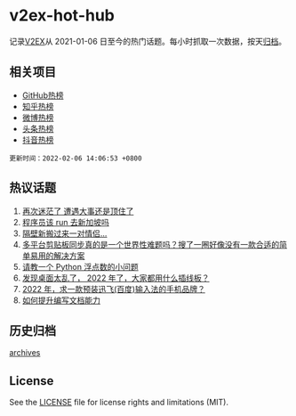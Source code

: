 # v2ex-hot-hub

 记录[V2EX](https://www.v2ex.com/)从 2021-01-06 日至今的热门话题。每小时抓取一次数据，按天[归档](archives)。
 
 ## 相关项目

- [GitHub热榜](https://github.com/snaildev/github-hot-hub)
- [知乎热榜](https://github.com/snaildev/zhihu-hot-hub)
- [微博热榜](https://github.com/snaildev/weibo-hot-hub)
- [头条热榜](https://github.com/snaildev/toutiao-hot-hub)
- [抖音热榜](https://github.com/snaildev/douyin-hot-hub)


 `更新时间：2022-02-06 14:06:53 +0800`

## 热议话题

1. [再次迷茫了 遭遇大事还是顶住了](https://www.v2ex.com/t/831970)
1. [程序员该 run 去新加坡吗](https://www.v2ex.com/t/831971)
1. [隔壁新搬过来一对情侣...](https://www.v2ex.com/t/831996)
1. [多平台剪贴板同步真的是一个世界性难题吗？搜了一圈好像没有一款合适的简单易用的解决方案](https://www.v2ex.com/t/831981)
1. [请教一个 Python 浮点数的小问题](https://www.v2ex.com/t/832021)
1. [发现桌面太乱了， 2022 年了，大家都用什么插线板？](https://www.v2ex.com/t/832005)
1. [2022 年，求一款预装迅飞(百度)输入法的手机品牌？](https://www.v2ex.com/t/832018)
1. [如何提升编写文档能力](https://www.v2ex.com/t/832014)

## 历史归档

[archives](archives)

## License

See the [LICENSE](LICENSE) file for license rights and limitations (MIT).
